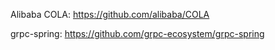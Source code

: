 Alibaba COLA: https://github.com/alibaba/COLA

grpc-spring: https://github.com/grpc-ecosystem/grpc-spring
